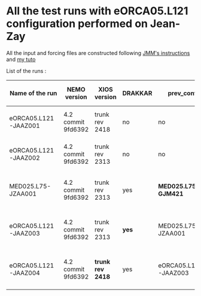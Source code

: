 # All the test runs with eORCA05.L121 configuration performed on Jean-Zay

All the input and forcing files are constructed following [JMM's instructions](https://github.com/auraoupa/grand-challenge-adastra-ORCA36/tree/AAjeanzay/eORCA05) and [my tuto](https://github.com/auraoupa/grand-challenge-adastra-ORCA36/blob/AAjeanzay/eORCA05/tuto-AA.md)

List of the runs :

| Name of the run | NEMO version | XIOS version | DRAKKAR | prev_conf | CPP.keys | Status | Perf | Time-Step | Nb NEMO cores | Nb XIOS cores | jpnixjpnj |
|-------|---|--|--|---------|---|--|--|--|--|--|--|
| eORCA05.L121-JAAZ001 | 4.2 commit 9fd6392 | trunk rev 2418 | no | no | key_si3, key_xios, key_qco, key_isf | **Failed : xios segmentation fault** | - | 1080s | 40 | 2 | 9x5 |
| eORCA05.L121-JAAZ002 | 4.2 commit 9fd6392 | trunk rev 2313 | no | no | key_si3, key_xios, key_qco, key_isf | **Failed : xios abort trap signal** | - | 1080s | 40 | 2 | 9x5 |
| MED025.L75-JZAA001 | 4.2 commit 9fd6392 | trunk rev 2313 | yes | **MED025.L75-GJM421** | key_netcdf4, key_qco, key_si3, key_xios, key_drakkar | run ok for 3 months | 0.095 sec/time-step | 1200s | 40 | 2 | 9x5 |
| eORCA05.L121-JAAZ003 | 4.2 commit 9fd6392 | trunk rev 2313 | **yes** | MED025.L75-JZAA001 | key_netcdf4, key_qco, key_si3, key_xios, key_drakkar | run ok for 5 days | 3.39 sec/time-step | 1200s | 40 | 2 | 9x5 |
| eORCA05.L121-JAAZ004 | 4.2 commit 9fd6392 | **trunk rev 2418** | yes | eORCA05.L121-JAAZ003 | key_netcdf4, key_qco, key_si3, key_xios, key_drakkar | run ok for 5 days | 3.35 sec/time-step | 1200s | 40 | 2 | 9x5 |
